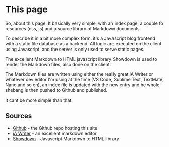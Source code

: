 # This page

So, about this page. It basically very simple, with an index page, a couple fo resources (css, js) and a source library of Markdown documents.

To describe it in a bit more complex form: it's a Javascript blog frontend with a static file database as a backend. All logic are executed on the client using Javascript, and the server is only used to serve static pages.

The excellent Markdown to HTML javascript library Showdown is used to render the Markdown files, also done on the client.

The Markdown files are written using either the really great iA Writer or whatever dev editor I'm using at the time (VS Code, Sublime Text, TextMate, Nano and so on), an index file is updated with the new entry and he whole shebang is then pushed to Github and published.

It cant be more simple than that.

## Sources

  * [Github](https://github.com/demom/demom.github.io) - the Github repo hosting this site
  * [iA Writer](https://ia.net/writer) - an excellent markdown editor
  * [Showdown](https://github.com/showdownjs/showdown) - Javascript Markdown to HTML library